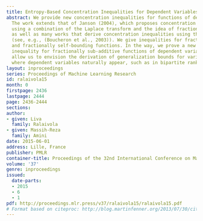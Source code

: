 ```yaml
---
title: Entropy-Based Concentration Inequalities for Dependent Variables
abstract: We provide new concentration inequalities for functions of dependent variables.
  The work extends that of Janson (2004), which proposes concentration inequalities
  using a combination of the Laplace transform and the idea of fractional graph coloring,
  as well as many works that derive concentration inequalities using the entropy method
  (see, e.g., (Boucheron et al., 2003)). We give inequalities for fractionally sub-additive
  and fractionally self-bounding functions. In the way, we prove a new Talagrand concentration
  inequality for fractionally sub-additive functions of dependent variables. The results
  allow us to envision the derivation of generalization bounds for various applications
  where dependent variables naturally appear, such as in bipartite ranking.
layout: inproceedings
series: Proceedings of Machine Learning Research
id: ralaivola15
month: 0
firstpage: 2436
lastpage: 2444
page: 2436-2444
sections: 
author:
- given: Liva
  family: Ralaivola
- given: Massih-Reza
  family: Amini
date: 2015-06-01
address: Lille, France
publisher: PMLR
container-title: Proceedings of the 32nd International Conference on Machine Learning
volume: '37'
genre: inproceedings
issued:
  date-parts:
  - 2015
  - 6
  - 1
pdf: http://proceedings.mlr.press/v37/ralaivola15/ralaivola15.pdf
# Format based on citeproc: http://blog.martinfenner.org/2013/07/30/citeproc-yaml-for-bibliographies/
---
```

